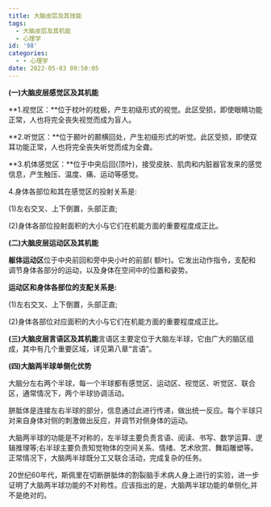```yaml
---
title: 大脑皮层及其技能
tags:
  - 大脑皮层及其机能
  - 心理学
id: '98'
categories:
  - - 心理学
date: 2022-05-03 09:50:05
---
```


**(一)大脑皮层感觉区及其机能**

**1.视觉区：**位于枕叶的枕极，产生初级形式的视觉。此区受损，即使眼睛功能正常，人也将完全丧失视觉而成为盲人。

**2.听觉区：**位于颞叶的颞横回处，产生初级形式的听觉。此区受损，即使双耳功能正常，人也将完全丧失听觉而成为全聋。

**3.机体感觉区：**位于中央后回(顶叶)，接受皮肤、肌肉和内脏器官发来的感觉信息，产生触压、温度、痛、运动等感觉。

4.身体各部位和其在感觉区的投射关系是:

(1)左右交叉、上下倒置，头部正直;

(2)身体各部位投射面积的大小与它们在机能方面的重要程度成正比。

**(二)大脑皮层运动区及其机能**

**躯体运动区**位于中央前回和旁中央小叶的前部( 额叶)。它发出动作指令，支配和调节身体各部分的运动，以及身体在空间中的位置和姿势。

**运动区和身体各部位的支配关系是:**

(1)左右交叉、上下倒置，头部正直;

(2)身体各部位对应面积的大小与它们在机能方面的重要程度成正比。

**(三)大脑皮层言语区及其机能**言语区主要定位于大脑左半球，它由广大的脑区组成，其中有几个重要区域，详见第八章“言语”。

**(四)大脑两半球单侧化优势**

大脑分左右两个半球，每一个半球都有感觉区、运动区、视觉区、听觉区、联合区，通常情况下，两个半球协调活动。

胼胝体是连接左右半球的部分，信息通过此进行传递，做出统一反应。每个半球只对来自身体对侧的刺激做出反应，并调节对侧身体的运动。

大脑两半球的功能是不对称的，左半球主要负责言语、阅读、书写、数学运算、逻辑推理等;右半球主要负责知觉物体的空间关系、情绪、艺术欣赏、舞蹈雕塑等。正常情况下，大脑两半球既分工又联合活动，完成复杂的任务。

20世纪60年代，斯佩里在切断胼胝体的割裂脑手术病人身上进行的实验，进一步证明了大脑两半球功能的不对称性。应该指出的是，大脑两半球功能的单侧化,并不是绝对的。
